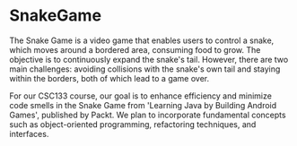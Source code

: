 # SnakeGame
The Snake Game is a video game that enables users to control a snake, which moves around a bordered area, consuming food to grow. The objective is to continuously expand the snake's tail. However, there are two main challenges: avoiding collisions with the snake's own tail and staying within the borders, both of which lead to a game over.

For our CSC133 course, our goal is to enhance efficiency and minimize code smells in the Snake Game from 'Learning Java by Building Android Games', published by Packt. 
We plan to incorporate fundamental concepts such as object-oriented programming, refactoring techniques, and interfaces.


